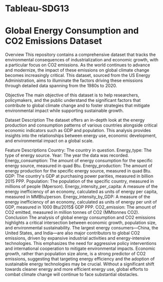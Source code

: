 # Tableau-SDG13
# Global Energy Consumption and CO2 Emissions Dataset
Overview
This repository contains a comprehensive dataset that tracks the environmental consequences of industrialization and economic growth, with a particular focus on CO2 emissions. As the world continues to advance and modernize, the impact of these emissions on global climate change becomes increasingly critical. This dataset, sourced from the US Energy Administration, aims to illuminate the factors driving these emissions through detailed data spanning from the 1980s to 2020.

Objective
The main objective of this dataset is to help researchers, policymakers, and the public understand the significant factors that contribute to global climate change and to foster strategies that mitigate environmental impact while supporting sustainable growth.

Dataset Description
The dataset offers an in-depth look at the energy production and consumption patterns of various countries alongside critical economic indicators such as GDP and population. This analysis provides insights into the relationships between energy use, economic development, and environmental impact on a global scale.

Feature Descriptions
Country: The country in question.
Energy_type: The type of energy source.
Year: The year the data was recorded.
Energy_consumption: The amount of energy consumption for the specific energy source, measured in quad Btu.
Energy_production: The amount of energy production for the specific energy source, measured in quad Btu.
GDP: The country's GDP at purchasing power parities, measured in billion 2015 PPP.
Population: The population of the specific country, measured in millions of people (Mperson).
Energy_intensity_per_capita: A measure of the energy inefficiency of an economy, calculated as units of energy per capita, measured in MMBtu/person.
Energy_intensity_by_GDP: A measure of the energy inefficiency of an economy, calculated as units of energy per unit of GDP, measured in 1000 Btu/2015$ GDP PPP.
CO2_emission: The amount of CO2 emitted, measured in million tonnes of CO2 (MMtonnes CO2).
Conclusion
The analysis of global energy consumption and CO2 emissions highlights a critical intersection between economic growth, population size, and environmental sustainability. The largest energy consumers—China, the United States, and India—are also major contributors to global CO2 emissions, driven by expansive industrial activities and energy-intensive technologies. This emphasizes the need for aggressive policy interventions and international cooperation to mitigate environmental impacts. Economic growth, rather than population size alone, is a strong predictor of CO2 emissions, suggesting that targeting energy efficiency and the adoption of sustainable energy technologies may be crucial. Without a significant shift towards cleaner energy and more efficient energy use, global efforts to combat climate change will continue to face substantial obstacles.

